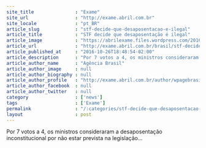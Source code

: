 ```yaml
---
site_title               : "Exame"
site_url                 : "http://exame.abril.com.br"
site_locale              : "pt_BR"
article_slug             : "stf-decide-que-desaposentacao-e-ilegal"
article_title            : "STF decide que desaposentação é ilegal"
article_image            : "https://abrilexame.files.wordpress.com/2016/10/size_960_16_9_20-05-2011ac1312.jpg?quality=70&strip=all&w=960"
article_url              : "http://exame.abril.com.br/brasil/stf-decide-que-desaposentacao-e-ilegal/"
article_published_at     : "2016-10-26T18:48:54-02:00"
article_description      : "Por 7 votos a 4, os ministros consideraram a desaposentação inconstitucional por não estar prevista na legislação..."
article_author_name      : "Agência Brasil"
article_author_image     : null
article_author_biography : null
article_author_profile   : "http://exame.abril.com.br/author/wpagebrasil/"
article_author_facebook  : null
article_author_twitter   : null
category                 : ['news']
tags                     : ['Exame']
permalink                : "/:categories/stf-decide-que-desaposentacao-e-ilegal/"
layout                   : post
---
```


Por 7 votos a 4, os ministros consideraram a desaposentação inconstitucional por não estar prevista na legislação...
